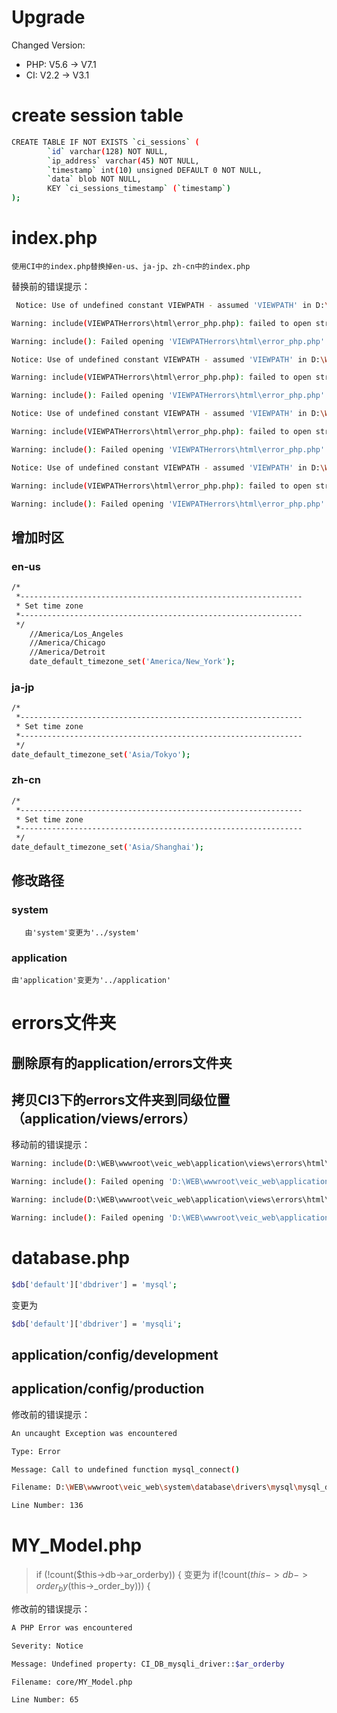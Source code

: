 Upgrade
========

Changed Version:
- PHP: V5.6 -> V7.1
- CI:  V2.2 -> V3.1

# create session table
```bash
CREATE TABLE IF NOT EXISTS `ci_sessions` (
        `id` varchar(128) NOT NULL,
        `ip_address` varchar(45) NOT NULL,
        `timestamp` int(10) unsigned DEFAULT 0 NOT NULL,
        `data` blob NOT NULL,
        KEY `ci_sessions_timestamp` (`timestamp`)
);
```

# index.php    
    使用CI中的index.php替换掉en-us、ja-jp、zh-cn中的index.php

 替换前的错误提示：
```bash
 Notice: Use of undefined constant VIEWPATH - assumed 'VIEWPATH' in D:\WEB\wwwroot\veic_web\system\core\Exceptions.php on line 241

Warning: include(VIEWPATHerrors\html\error_php.php): failed to open stream: No such file or directory in D:\WEB\wwwroot\veic_web\system\core\Exceptions.php on line 268

Warning: include(): Failed opening 'VIEWPATHerrors\html\error_php.php' for inclusion (include_path='.;C:\php\pear') in D:\WEB\wwwroot\veic_web\system\core\Exceptions.php on line 268

Notice: Use of undefined constant VIEWPATH - assumed 'VIEWPATH' in D:\WEB\wwwroot\veic_web\system\core\Exceptions.php on line 241

Warning: include(VIEWPATHerrors\html\error_php.php): failed to open stream: No such file or directory in D:\WEB\wwwroot\veic_web\system\core\Exceptions.php on line 268

Warning: include(): Failed opening 'VIEWPATHerrors\html\error_php.php' for inclusion (include_path='.;C:\php\pear') in D:\WEB\wwwroot\veic_web\system\core\Exceptions.php on line 268

Notice: Use of undefined constant VIEWPATH - assumed 'VIEWPATH' in D:\WEB\wwwroot\veic_web\system\core\Exceptions.php on line 241

Warning: include(VIEWPATHerrors\html\error_php.php): failed to open stream: No such file or directory in D:\WEB\wwwroot\veic_web\system\core\Exceptions.php on line 268

Warning: include(): Failed opening 'VIEWPATHerrors\html\error_php.php' for inclusion (include_path='.;C:\php\pear') in D:\WEB\wwwroot\veic_web\system\core\Exceptions.php on line 268

Notice: Use of undefined constant VIEWPATH - assumed 'VIEWPATH' in D:\WEB\wwwroot\veic_web\system\core\Exceptions.php on line 241

Warning: include(VIEWPATHerrors\html\error_php.php): failed to open stream: No such file or directory in D:\WEB\wwwroot\veic_web\system\core\Exceptions.php on line 268

Warning: include(): Failed opening 'VIEWPATHerrors\html\error_php.php' for inclusion (include_path='.;C:\php\pear') in D:\WEB\wwwroot\veic_web\system\core\Exceptions.php on line 268
```
## 增加时区
### en-us 
```bash
/*
 *---------------------------------------------------------------
 * Set time zone    
 *---------------------------------------------------------------
 */    
    //America/Los_Angeles    
	//America/Chicago    
	//America/Detroit    
    date_default_timezone_set('America/New_York');
```
### ja-jp
```bash
/*
 *---------------------------------------------------------------
 * Set time zone
 *---------------------------------------------------------------
 */    
date_default_timezone_set('Asia/Tokyo');    
```
### zh-cn
```bash  
/*
 *---------------------------------------------------------------
 * Set time zone
 *---------------------------------------------------------------
 */
date_default_timezone_set('Asia/Shanghai');
```
## 修改路径
### system
       由'system'变更为'../system'
### application
    由'application'变更为'../application'

# errors文件夹
## 删除原有的application/errors文件夹

## 拷贝CI3下的errors文件夹到同级位置（application/views/errors）
        
 移动前的错误提示：    
```bash   
Warning: include(D:\WEB\wwwroot\veic_web\application\views\errors\html\error_php.php): failed to open stream: No such file or directory in D:\WEB\wwwroot\veic_web\system\core\Exceptions.php on line 268

Warning: include(): Failed opening 'D:\WEB\wwwroot\veic_web\application\views\errors\html\error_php.php' for inclusion (include_path='.;C:\php\pear') in D:\WEB\wwwroot\veic_web\system\core\Exceptions.php on line 268

Warning: include(D:\WEB\wwwroot\veic_web\application\views\errors\html\error_php.php): failed to open stream: No such file or directory in D:\WEB\wwwroot\veic_web\system\core\Exceptions.php on line 268

Warning: include(): Failed opening 'D:\WEB\wwwroot\veic_web\application\views\errors\html\error_php.php' for inclusion (include_path='.;C:\php\pear') in D:\WEB\wwwroot\veic_web\system\core\Exceptions.php on line 268
```
# database.php
```bash
$db['default']['dbdriver'] = 'mysql';
```
变更为
```bash
$db['default']['dbdriver'] = 'mysqli';
```

## application/config/development

## application/config/production


修改前的错误提示：
```bash
An uncaught Exception was encountered

Type: Error

Message: Call to undefined function mysql_connect()

Filename: D:\WEB\wwwroot\veic_web\system\database\drivers\mysql\mysql_driver.php

Line Number: 136
```
# MY_Model.php
> if (!count($this->db->ar_orderby)) {
变更为
> if(!count($this->db->order_by($this->_order_by))) {

 修改前的错误提示：
```bash
A PHP Error was encountered

Severity: Notice

Message: Undefined property: CI_DB_mysqli_driver::$ar_orderby

Filename: core/MY_Model.php

Line Number: 65
```
